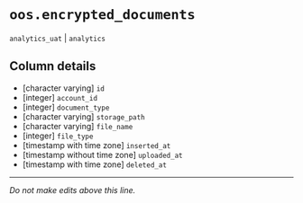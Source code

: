 # `oos.encrypted_documents`
`analytics_uat` | `analytics`

## Column details
* [character varying] `id`
* [integer]   `account_id`
* [integer]   `document_type`
* [character varying] `storage_path`
* [character varying] `file_name`
* [integer]   `file_type`
* [timestamp with time zone] `inserted_at`
* [timestamp without time zone] `uploaded_at`
* [timestamp with time zone] `deleted_at`

-------------------------------------------------------------------------------
*Do not make edits above this line.*
